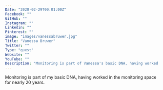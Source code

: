 ```yaml
---
Date: "2020-02-29T00:01:00Z"
Facebook: ""
GitHub: ""
Instagram: ""
Linkedin: ""
Pinterest: ""
image: "images/vanessabruwer.jpg"
Title: "Vanessa Bruwer"
Twitter: ""
Type: "guest"
Website: ""
YouTube: ""
Description: "Monitoring is part of Vanessa's basic DNA, having worked in the monitoring space for nearly 20 years."
---
```

Monitoring is part of my basic DNA, having worked in the monitoring space for nearly 20 years.